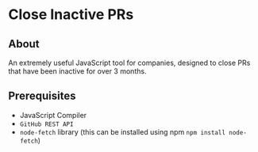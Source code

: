# Close Inactive PRs

## About

An extremely useful JavaScript tool for companies, designed to close PRs that have been inactive for over 3 months.

## Prerequisites

- JavaScript Compiler
- `GitHub REST API`
- `node-fetch` library (this can be installed using npm `npm install node-fetch`)
